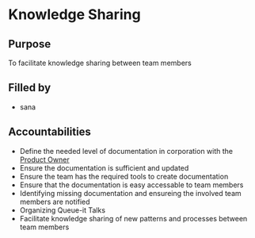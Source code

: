 # Knowledge Sharing

## Purpose

To facilitate knowledge sharing between team members

## Filled by
 - sana

## Accountabilities

- Define the needed level of documentation in corporation with the [Product Owner](https://github.com/queueit/holacracy/blob/master/roles/product-owner.md)
- Ensure the documentation is sufficient and updated
- Ensure the team has the required tools to create documentation
- Ensure that the documentation is easy accessable to team members
- Identifying missing documentation and ensureing the involved team members are notified
- Organizing Queue-it Talks
- Facilitate knowledge sharing of new patterns and processes between team members

